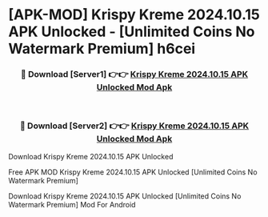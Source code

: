 # [APK-MOD] Krispy Kreme 2024.10.15 APK Unlocked - [Unlimited Coins No Watermark Premium] h6cei



<div align="center">
<h3>🔴 Download [Server1] 👉👉 <a href="https://momento.my/?title=Krispy_Kreme_2024.10.15_APK_Unlocked">Krispy Kreme 2024.10.15 APK Unlocked Mod Apk</a></h3><br>

<h3>🔴 Download [Server2] 👉👉 <a href="https://momento.my/?title=Krispy_Kreme_2024.10.15_APK_Unlocked">Krispy Kreme 2024.10.15 APK Unlocked Mod Apk</a></h3>
</div>



Download Krispy Kreme 2024.10.15 APK Unlocked 

Free APK MOD Krispy Kreme 2024.10.15 APK Unlocked [Unlimited Coins No Watermark Premium]

Download Krispy Kreme 2024.10.15 APK Unlocked [Unlimited Coins No Watermark Premium] Mod For Android
